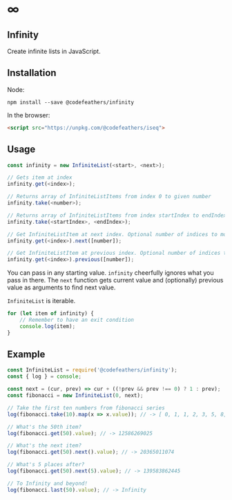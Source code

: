 # ∞

## Infinity

Create infinite lists in JavaScript.

## Installation

Node:

```shell
npm install --save @codefeathers/infinity
```

In the browser:

```HTML
<script src="https://unpkg.com/@codefeathers/iseq">
```

## Usage

```JavaScript
const infinity = new InfiniteList(<start>, <next>);

// Gets item at index
infinity.get(<index>);

// Returns array of InfiniteListItems from index 0 to given number
infinity.take(<number>);

// Returns array of InfiniteListItems from index startIndex to endIndex
infinity.take(<startIndex>, <endIndex>);

// Get InfiniteListItem at next index. Optional number of indices to move ahead
infinity.get(<index>).next([number]);

// Get InfiniteListItem at previous index. Optional number of indices to move backward
infinity.get(<index>).previous([number]);
```

You can pass in any starting value. `infinity` cheerfully ignores what you pass in there. The `next` function gets current value and (optionally) previous value as arguments to find next value.

`InfiniteList` is iterable.

```JavaScript
for (let item of infinity) {
	// Remember to have an exit condition
	console.log(item);
}
```

## Example

```JavaScript
const InfiniteList = require('@codefeathers/infinity');
const { log } = console;

const next = (cur, prev) => cur + ((!prev && prev !== 0) ? 1 : prev);
const fibonacci = new InfiniteList(0, next);

// Take the first ten numbers from fibonacci series
log(fibonacci.take(10).map(x => x.value)); // -> [ 0, 1, 1, 2, 3, 5, 8, 13, 21, 34 ]

// What's the 50th item?
log(fibonacci.get(50).value); // -> 12586269025

// What's the next item?
log(fibonacci.get(50).next().value); // -> 20365011074

// What's 5 places after?
log(fibonacci.get(50).next(5).value); // -> 139583862445

// To Infinity and beyond!
log(fibonacci.last(50).value); // -> Infinity
```
